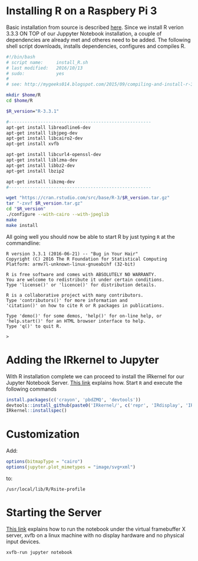 
# Installing R on a Raspbery Pi 3

Basic installation from source is described [here](http://mygeeks014.blogspot.com/2015/09/compiling-and-install-r-312-32-bit-in.html). Since we install R verion 3.3.3 ON TOP of our Juppyter Notebook installation, a couple of dependencies are already met and otheres need to be added. The following shell script downloads, installs dependencies, configures and compiles R.

```bash
#!/bin/bash
# script name:     install_R.sh
# last modified:   2016/10/13
# sudo:            yes
# 
# see: http://mygeeks014.blogspot.com/2015/09/compiling-and-install-r-312-32-bit-in.html

mkdir $home/R
cd $home/R

$R_version="R-3.3.1"

#------------------------------------------------------
apt-get install libreadline6-dev 
apt-get install libjpeg-dev 
apt-get install libcairo2-dev
apt-get install xvfb

apt-get install libcurl4-openssl-dev
apt-get install liblzma-dev
apt-get install libbz2-dev
apt-get install lbzip2

apt-get install libzmq-dev
#------------------------------------------------------

wget "https://cran.rstudio.com/src/base/R-3/$R_version.tar.gz"
tar "-zxvf $R_version.tar.gz"
cd "$R_version"
./configure --with-cairo --with-jpeglib
make
make install
```

All going well you should now be able to start R by just typing ```R``` at the commandline:

```
R version 3.3.1 (2016-06-21) -- "Bug in Your Hair"
Copyright (C) 2016 The R Foundation for Statistical Computing
Platform: armv7l-unknown-linux-gnueabihf (32-bit)

R is free software and comes with ABSOLUTELY NO WARRANTY.
You are welcome to redistribute it under certain conditions.
Type 'license()' or 'licence()' for distribution details.

R is a collaborative project with many contributors.
Type 'contributors()' for more information and
'citation()' on how to cite R or R packages in publications.

Type 'demo()' for some demos, 'help()' for on-line help, or
'help.start()' for an HTML browser interface to help.
Type 'q()' to quit R.

> 
```

# Adding the IRkernel to Jupyter

With R installation complete we can proceed to install the IRkernel for our Jupyter Notebook Server. [This link](https://irkernel.github.io/installation/#linux-panel) explains how. Start ```R``` and execute the following commands

```R
install.packages(c('crayon', 'pbdZMQ', 'devtools'))
devtools::install_github(paste0('IRkernel/', c('repr', 'IRdisplay', 'IRkernel')))
IRkernel::installspec()
```

# Customization

Add:

```R
options(bitmapType = "cairo")
options(jupyter.plot_mimetypes = "image/svg+xml")
```

to:

```
/usr/local/lib/R/Rsite-profile
```

# Starting the Server

[This link](http://stackoverflow.com/questions/37999772/how-to-run-jupyter-rkernel-notebook-with-inline-graphics-on-machine-without-disp) explains how to run the notebook under the virtual framebuffer X server, xvfb on a linux machine with no display hardware and no physical input devices.

```bash
xvfb-run jupyter notebook
```
